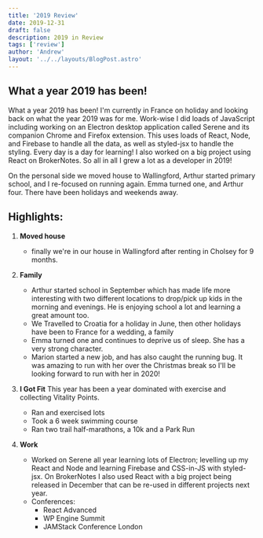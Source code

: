 ```yaml
---
title: '2019 Review'
date: 2019-12-31
draft: false
description: 2019 in Review
tags: ['review']
author: 'Andrew'
layout: '../../layouts/BlogPost.astro'
---
```


## What a year 2019 has been!
What a year 2019 has been! I'm currently in France on holiday and looking back on what the year 2019 was for me. Work-wise I did loads of JavaScript including working on an Electron desktop application called Serene and its companion Chrome and Firefox extension. This uses loads of React, Node, and Firebase to handle all the data, as well as styled-jsx to handle the styling. Every day is a day for learning! I also worked on a big project using React on BrokerNotes. So all in all I grew a lot as a developer in 2019!

On the personal side we moved house to Wallingford, Arthur started primary school, and I re-focused on running again. Emma turned one, and Arthur four. There have been holidays and weekends away.

## Highlights:

1. **Moved house**
	- finally we're in our house in Wallingford after renting in Cholsey for 9 months.

2. **Family**
	- Arthur started school in September which has made life more interesting with two different locations to drop/pick up kids in the morning and evenings. He is enjoying school a lot and learning a great amount too.
	- We Travelled to Croatia for a holiday in June, then other holidays have been to France for a wedding, a family
	- Emma turned one and continues to deprive us of sleep. She has a very strong character.
	- Marion started a new job, and has also caught the running bug. It was amazing to run with her over the Christmas break so I'll be looking forward to run with her in 2020!

3. **I Got Fit**
This year has been a year dominated with exercise and collecting Vitality Points.
	- Ran and exercised lots
	- Took a 6 week swimming course
	- Ran two trail half-marathons, a 10k and a Park Run

4. **Work**
	- Worked on Serene all year learning lots of Electron; levelling up my React and Node and learning Firebase and CSS-in-JS with styled-jsx. On BrokerNotes I also used React with a big project being released in December that can be re-used in different projects next year.
	- Conferences:
		- React Advanced
		- WP Engine Summit
		- JAMStack Conference London
